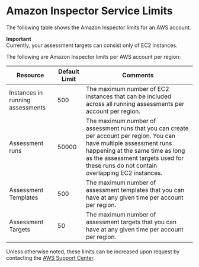 # Amazon Inspector Service Limits<a name="inspector_limits"></a>

 The following table shows the Amazon Inspector limits for an AWS account\.

**Important**  
Currently, your assessment targets can consist only of EC2 instances\. 

The following are Amazon Inspector limits per AWS account per region:


| Resource | Default Limit | Comments | 
| --- | --- | --- | 
| Instances in running assessments | 500 | The maximum number of EC2 instances that can be included across all running assessments per account per region\. | 
| Assessment runs | 50000 | The maximum number of assessment runs that you can create per account per region\. You can have multiple assessment runs happening at the same time as long as the assessment targets used for these runs do not contain overlapping EC2 instances\. | 
| Assessment Templates | 500 | The maximum number of assessment templates that you can have at any given time per account per region\. | 
| Assessment Targets | 50 | The maximum number of assessment targets that you can have at any given time per account per region\. | 

Unless otherwise noted, these limits can be increased upon request by contacting the [AWS Support Center](https://console.aws.amazon.com/support/home#/)\.